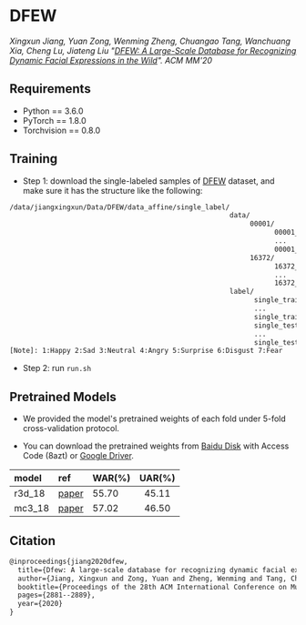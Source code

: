 # DFEW

*Xingxun Jiang, Yuan Zong, Wenming Zheng, Chuangao Tang, Wanchuang Xia, Cheng Lu, Jiateng Liu "[DFEW: A Large-Scale Database for Recognizing Dynamic Facial Expressions in the Wild](https://dl.acm.org/doi/10.1145/3394171.3413620)". ACM MM'20*

## Requirements
- Python == 3.6.0
- PyTorch == 1.8.0
- Torchvision == 0.8.0

## Training 
- Step 1: download the single-labeled samples of [DFEW](https://dfew-dataset.github.io/) dataset, and make sure it has the structure like the following:

```txt
/data/jiangxingxun/Data/DFEW/data_affine/single_label/
                                                      data/
                                                           00001/
                                                                 00001_00001.jpg
                                                                 ...
                                                                 00001_00144.jpg
                                                           16372/
                                                                 16372_00001.jpg
                                                                 ...
                                                                 16372_00039.jpg
                                                      label/
                                                            single_trainset_1.csv
                                                            ...
                                                            single_trainset_5.csv
                                                            single_testset_1.csv
                                                            ...
                                                            single_testset_5.csv
[Note]: 1:Happy 2:Sad 3:Neutral 4:Angry 5:Surprise 6:Disgust 7:Fear
```

- Step 2: run ```run.sh```

## Pretrained Models
- We provided the model's pretrained weights of each fold under 5-fold cross-validation protocol.

- You can download the pretrained weights from [Baidu Disk](https://pan.baidu.com/s/1ys6bH3T3e-TrBwWye73PPQ) with Access Code (8azt) or [Google Driver](https://drive.google.com/drive/folders/11gVqH4WULvY_Gp-yHJTERdrzHukzsoIh?usp=sharing). 



|model|ref|WAR(%)|UAR(%)|
|:---|:---|:---|:---:|
|r3d_18|[paper](https://openaccess.thecvf.com/content_cvpr_2018/papers/Tran_A_Closer_Look_CVPR_2018_paper.pdf)|55.70|45.11|
|mc3_18|[paper](https://openaccess.thecvf.com/content_cvpr_2018/papers/Tran_A_Closer_Look_CVPR_2018_paper.pdf)|57.02|46.50|

## Citation
```txt
@inproceedings{jiang2020dfew,
  title={Dfew: A large-scale database for recognizing dynamic facial expressions in the wild},
  author={Jiang, Xingxun and Zong, Yuan and Zheng, Wenming and Tang, Chuangao and Xia, Wanchuang and Lu, Cheng and Liu, Jiateng},
  booktitle={Proceedings of the 28th ACM International Conference on Multimedia},
  pages={2881--2889},
  year={2020}
}
```

